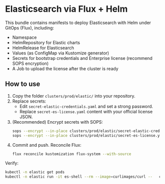 # Elasticsearch via Flux + Helm

This bundle contains manifests to deploy Elasticsearch with Helm under GitOps (Flux), including:
- Namespace
- HelmRepository for Elastic charts
- HelmRelease for Elasticsearch
- Values (as ConfigMap via Kustomize generator)
- Secrets for bootstrap credentials and Enterprise license (recommend SOPS encryption)
- A Job to upload the license after the cluster is ready

## How to use

1. Copy the folder `clusters/prod/elastic/` into your repository.
2. Replace secrets:
   - Edit `secret-elastic-credentials.yaml` and set a strong password.
   - Replace `secret-es-license.yaml` content with your official license JSON.
3. (Recommended) Encrypt secrets with SOPS:
   ```bash
   sops --encrypt --in-place clusters/prod/elastic/secret-elastic-credentials.yaml
   sops --encrypt --in-place clusters/prod/elastic/secret-es-license.yaml
   ```
4. Commit and push. Reconcile Flux:
   ```bash
   flux reconcile kustomization flux-system --with-source
   ```

Verify:
```bash
kubectl -n elastic get pods
kubectl -n elastic run -it es-shell --rm --image=curlimages/curl --   curl -k -u 'elastic:YOUR_PASSWORD' https://elasticsearch-master:9200/_license
```
